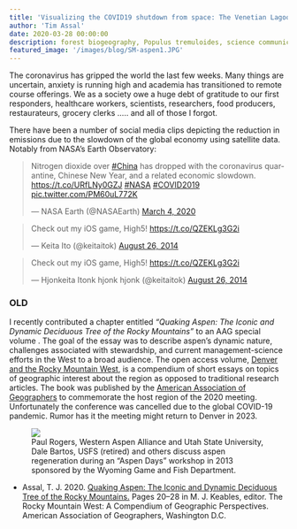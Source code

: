 ```yaml
---
title: 'Visualizing the COVID19 shutdown from space: The Venetian Lagoon'
author: 'Tim Assal'
date: 2020-03-28 00:00:00
description: forest biogeography, Populus tremuloides, science communication 
featured_image: '/images/blog/SM-aspen1.JPG'
---
```


The coronavirus has gripped the world the last few weeks. Many things are uncertain, anxiety is running high and academia has transitioned to remote course offerings. We as a society owe a huge debt of gratitude to our first responders, healthcare workers, scientists, researchers, food producers, restaurateurs, grocery clerks ….. and all of those I forgot.

There have been a number of social media clips depicting the reduction in emissions due to the slowdown of the global economy using satellite data. Notably from NASA’s Earth Observatory:

<div class="center">

<blockquote class="twitter-tweet"><p lang="en" dir="ltr">Nitrogen dioxide over <a href="https://twitter.com/hashtag/China?src=hash&amp;ref_src=twsrc%5Etfw">#China</a> has dropped with the coronavirus quarantine, Chinese New Year, and a related economic slowdown. <a href="https://t.co/URfLNy0GZJ">https://t.co/URfLNy0GZJ</a> <a href="https://twitter.com/hashtag/NASA?src=hash&amp;ref_src=twsrc%5Etfw">#NASA</a> <a href="https://twitter.com/hashtag/COVID2019?src=hash&amp;ref_src=twsrc%5Etfw">#COVID2019</a> <a href="https://t.co/PM60uL772K">pic.twitter.com/PM60uL772K</a></p>&mdash; NASA Earth (@NASAEarth) <a href="https://twitter.com/NASAEarth/status/1235330706827554817?ref_src=twsrc%5Etfw">March 4, 2020</a></blockquote> <script async src="https://platform.twitter.com/widgets.js" charset="utf-8"></script> 

<blockquote class="twitter-tweet" data-lang="en"><p lang="en" dir="ltr">Check out my iOS game, High5! <a href="https://t.co/QZEKLg3G2i">https://t.co/QZEKLg3G2i</a></p>&mdash; Keita Ito (@keitaitok) <a href="https://twitter.com/keitaitok/status/504110217940836353">August 26, 2014</a></blockquote> <script async src="//platform.twitter.com/widgets.js" charset="utf-8"></script>


<blockquote class="twitter-tweet"><p lang="en" dir="ltr">Check out my iOS game, High5! <a href="https://t.co/QZEKLg3G2i">https://t.co/QZEKLg3G2i</a></p>&mdash; Hjonkeita Itonk hjonk hjonk (@keitaitok) <a href="https://twitter.com/keitaitok/status/504110217940836353?ref_src=twsrc%5Etfw">August 26, 2014</a></blockquote> <script async src="https://platform.twitter.com/widgets.js" charset="utf-8"></script> 


### OLD

I recently contributed a chapter entitled *“Quaking Aspen: The Iconic and Dynamic Deciduous Tree of the Rocky Mountains”* to an AAG special volume . The goal of the essay was to describe aspen’s dynamic nature, challenges associated with stewardship, and current management-science efforts in the West to a broad audience. The open access volume, [Denver and the Rocky Mountain West](http://www.aag.org/cs/publications/special/the_rocky_mountain_west), is a compendium of short essays on topics of geographic interest about the region as opposed to traditional research articles. The book was published by the [American Association of Geographers](http://www.aag.org/) to commemorate the host region of the 2020 meeting. Unfortunately the conference was cancelled due to the global COVID-19 pandemic. Rumor has it the meeting might return to Denver in 2023.

<figure>
  <img src='../../images/blog/Aspen-paul.jpg'>
  <figcaption>Paul Rogers, Western Aspen Alliance and Utah State University, Dale Bartos, USFS (retired) and others discuss aspen regeneration during an “Aspen Days” workshop in 2013 sponsored by the Wyoming Game and Fish Department.</figcaption>
</figure>

*  Assal, T. J. 2020. [Quaking Aspen: The Iconic and Dynamic Deciduous Tree of the Rocky Mountains.](https://www.researchgate.net/publication/340846160_Quaking_Aspen_The_Iconic_and_Dynamic_Deciduous_Tree_of_the_Rocky_Mountains) Pages 20–28 in M. J. Keables, editor. The Rocky Mountain West: A Compendium of Geographic Perspectives. American Association of Geographers, Washington D.C.
